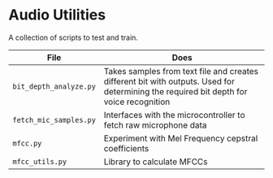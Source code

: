 # Audio Utilities

A collection of scripts to test and train.

| File | Does |
|--|--|
| `bit_depth_analyze.py` | Takes samples from text file and creates different bit with outputs. Used for determining the required bit depth for voice recognition |
| `fetch_mic_samples.py` | Interfaces with the microcontroller to fetch raw microphone data |
| `mfcc.py` | Experiment with Mel Frequency cepstral coefficients |
| `mfcc_utils.py` | Library to calculate MFCCs |

